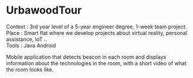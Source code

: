 # UrbawoodTour
Context : 3rd year level of a 5-year engineer degree, 1-week team project. </br>
Place : Smart flat where we develop projects about virtual reality, personal assistance, IoT ..</br>
Tools : Java Android

Mobile application that detects beacon in each room and displays information about the technologies in the room, with a short video of what the room looks like. 
